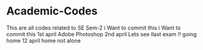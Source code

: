 # Academic-Codes
This are all codes related to SE Sem-2
i Want to commit this
i Want to commit this 1st april
Adobe Photoshop 2nd april 
Lets see
llast exam !!
going home 12 april
home not alone
